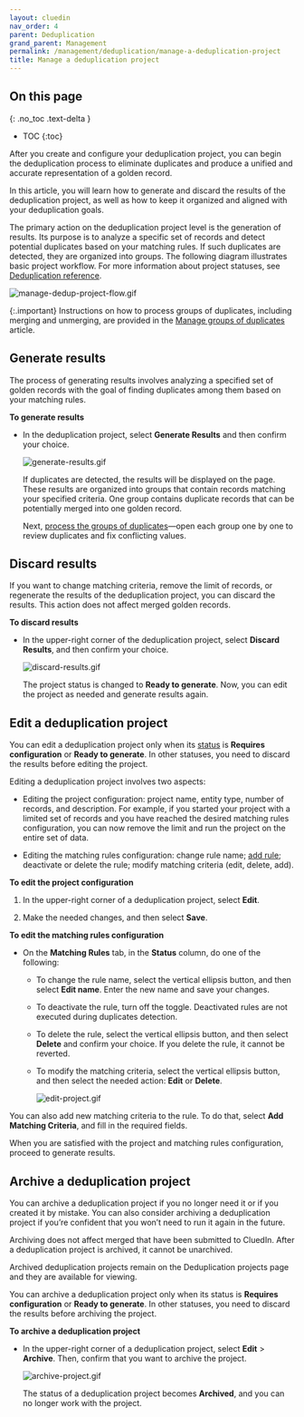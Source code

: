 ```yaml
---
layout: cluedin
nav_order: 4
parent: Deduplication
grand_parent: Management
permalink: /management/deduplication/manage-a-deduplication-project
title: Manage a deduplication project
---
```

## On this page
{: .no_toc .text-delta }
- TOC
{:toc}

After you create and configure your deduplication project, you can begin the deduplication process to eliminate duplicates and produce a unified and accurate representation of a golden record.

In this article, you will learn how to generate and discard the results of the deduplication project, as well as how to keep it organized and aligned with your deduplication goals.

The primary action on the deduplication project level is the generation of results. Its purpose is to analyze a specific set of records and detect potential duplicates based on your matching rules. If such duplicates are detected, they are organized into groups. The following diagram illustrates basic project workflow. For more information about project statuses, see [Deduplication reference](/management/deduplication/deduplication-reference).

![manage-dedup-project-flow.gif](../../assets/images/management/deduplication/manage-dedup-project-flow.gif)

{:.important}
Instructions on how to process groups of duplicates, including merging and unmerging, are provided in the [Manage groups of duplicates](/management/deduplication/manage-groups-of-duplicates) article.

## Generate results

The process of generating results involves analyzing a specified set of golden records with the goal of finding duplicates among them based on your matching rules.

**To generate results**

- In the deduplication project, select **Generate Results** and then confirm your choice.

    ![generate-results.gif](../../assets/images/management/deduplication/generate-results.gif)

    If duplicates are detected, the results will be displayed on the page. These results are organized into groups that contain records matching your specified criteria. One group contains duplicate records that can be potentially merged into one golden record.

    Next, [process the groups of duplicates](/management/deduplication/manage-groups-of-duplicates)—open each group one by one to review duplicates and fix conflicting values.

## Discard results

If you want to change matching criteria, remove the limit of records, or regenerate the results of the deduplication project, you can discard the results. This action does not affect merged golden records.

**To discard results**

- In the upper-right corner of the deduplication project, select **Discard Results**, and then confirm your choice.

    ![discard-results.gif](../../assets/images/management/deduplication/discard-results.gif)

    The project status is changed to **Ready to generate**. Now, you can edit the project as needed and generate results again.

## Edit a deduplication project

You can edit a deduplication project only when its [status](/management/deduplication/deduplication-reference#deduplication-project-statuses) is **Requires configuration** or **Ready to generate**. In other statuses, you need to discard the results before editing the project.

Editing a deduplication project involves two aspects:

- Editing the project configuration: project name, entity type, number of records, and description. For example, if you started your project with a limited set of records and you have reached the desired matching rules configuration, you can now remove the limit and run the project on the entire set of data.

- Editing the matching rules configuration: change rule name; [add rule](/management/deduplication/create-a-deduplication-project#add-a-matching-rule); deactivate or delete the rule; modify matching criteria (edit, delete, add).

**To edit the project configuration**

1. In the upper-right corner of a deduplication project, select **Edit**.

1. Make the needed changes, and then select **Save**.

**To edit the matching rules configuration**

- On the **Matching Rules** tab, in the **Status** column, do one of the following:

    - To change the rule name, select the vertical ellipsis button, and then select **Edit name**. Enter the new name and save your changes.

    - To deactivate the rule, turn off the toggle. Deactivated rules are not executed during duplicates detection.

    - To delete the rule, select the vertical ellipsis button, and then select **Delete** and confirm your choice. If you delete the rule, it cannot be reverted.

    - To modify the matching criteria, select the vertical ellipsis button, and then select the needed action: **Edit** or **Delete**.

        ![edit-project.gif](../../assets/images/management/deduplication/edit-project.gif)

You can also add new matching criteria to the rule. To do that, select **Add Matching Criteria**, and fill in the required fields.

When you are satisfied with the project and matching rules configuration, proceed to generate results.

## Archive a deduplication project

You can archive a deduplication project if you no longer need it or if you created it by mistake. You can also consider archiving a deduplication project if you’re confident that you won’t need to run it again in the future.

Archiving does not affect merged that have been submitted to CluedIn. After a deduplication project is archived, it cannot be unarchived.

Archived deduplication projects remain on the Deduplication projects page and they are available for viewing.

You can archive a deduplication project only when its status is **Requires configuration** or **Ready to generate**. In other statuses, you need to discard the results before archiving the project.

**To archive a deduplication project**

- In the upper-right corner of a deduplication project, select **Edit** > **Archive**. Then, confirm that you want to archive the project.

    ![archive-project.gif](../../assets/images/management/deduplication/archive-project.gif)

    The status of a deduplication project becomes **Archived**, and you can no longer work with the project.